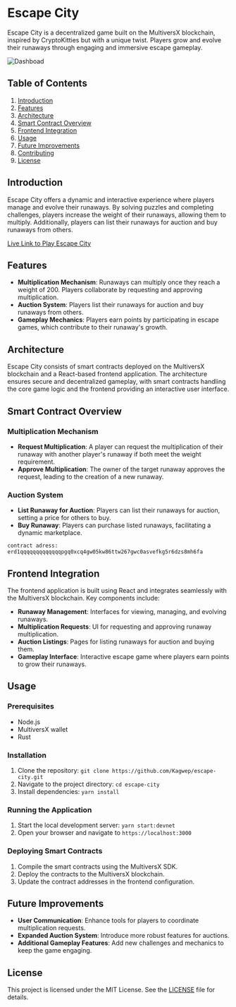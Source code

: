 
# Escape City

Escape City is a decentralized game built on the MultiversX blockchain, inspired by CryptoKitties but with a unique twist. Players grow and evolve their runaways through engaging and immersive escape gameplay.

![Dashboad](https://res.cloudinary.com/dydj8hnhz/image/upload/v1717746227/bpgdwslzrs9cgs46idlb.png)

## Table of Contents

1. [Introduction](#introduction)
2. [Features](#features)
3. [Architecture](#architecture)
4. [Smart Contract Overview](#smart-contract-overview)
5. [Frontend Integration](#frontend-integration)
6. [Usage](#usage)
7. [Future Improvements](#future-improvements)
8. [Contributing](#contributing)
9. [License](#license)

## Introduction

Escape City offers a dynamic and interactive experience where players manage and evolve their runaways. By solving puzzles and completing challenges, players increase the weight of their runaways, allowing them to multiply. Additionally, players can list their runaways for auction and buy runaways from others.

[Live Link to Play Escape City](https://escape-city.vercel.app/)

## Features

- **Multiplication Mechanism**: Runaways can multiply once they reach a weight of 200. Players collaborate by requesting and approving multiplication.
- **Auction System**: Players list their runaways for auction and buy runaways from others.
- **Gameplay Mechanics**: Players earn points by participating in escape games, which contribute to their runaway's growth.

## Architecture

Escape City consists of smart contracts deployed on the MultiversX blockchain and a React-based frontend application. The architecture ensures secure and decentralized gameplay, with smart contracts handling the core game logic and the frontend providing an interactive user interface.

## Smart Contract Overview

### Multiplication Mechanism

- **Request Multiplication**: A player can request the multiplication of their runaway with another player's runaway if both meet the weight requirement.
- **Approve Multiplication**: The owner of the target runaway approves the request, leading to the creation of a new runaway.

### Auction System

- **List Runaway for Auction**: Players can list their runaways for auction, setting a price for others to buy.
- **Buy Runaway**: Players can purchase listed runaways, facilitating a dynamic marketplace.

`contract adress: erd1qqqqqqqqqqqqqpgq0xcq4gw05kw86ttw267gwc0asvefkg5r6dzs8mh6fa`

## Frontend Integration

The frontend application is built using React and integrates seamlessly with the MultiversX blockchain. Key components include:

- **Runaway Management**: Interfaces for viewing, managing, and evolving runaways.
- **Multiplication Requests**: UI for requesting and approving runaway multiplication.
- **Auction Listings**: Pages for listing runaways for auction and buying them.
- **Gameplay Interface**: Interactive escape game where players earn points to grow their runaways.

## Usage

### Prerequisites

- Node.js
- MultiversX wallet
- Rust

### Installation

1. Clone the repository: `git clone https://github.com/Kagwep/escape-city.git`
2. Navigate to the project directory: `cd escape-city`
3. Install dependencies: `yarn install`

### Running the Application

1. Start the local development server: `yarn start:devnet`
2. Open your browser and navigate to `https://localhost:3000`

### Deploying Smart Contracts

1. Compile the smart contracts using the MultiversX SDK.
2. Deploy the contracts to the MultiversX blockchain.
3. Update the contract addresses in the frontend configuration.

## Future Improvements

- **User Communication**: Enhance tools for players to coordinate multiplication requests.
- **Expanded Auction System**: Introduce more robust features for auctions.
- **Additional Gameplay Features**: Add new challenges and mechanics to keep the game engaging.


## License

This project is licensed under the MIT License. See the [LICENSE](LICENSE) file for details.
